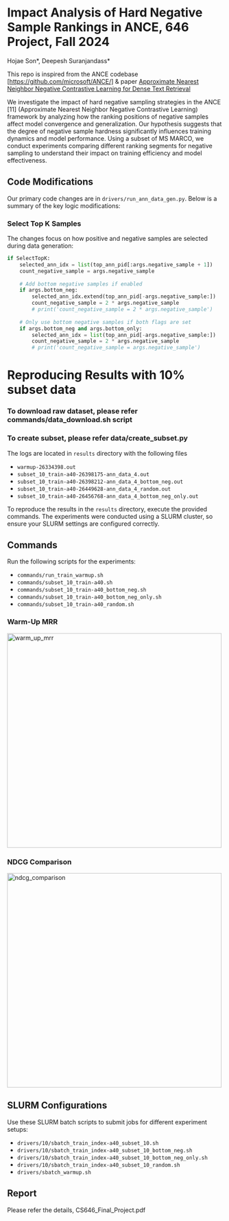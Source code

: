 # Impact Analysis of Hard Negative Sample Rankings in ANCE, 646 Project, Fall 2024
Hojae Son*, Deepesh Suranjandass*

This repo is inspired from the ANCE codebase [https://github.com/microsoft/ANCE/] & paper [Approximate Nearest Neighbor Negative Contrastive Learning for Dense Text Retrieval](https://arxiv.org/pdf/2007.00808.pdf) 

We investigate the impact of hard negative sampling strategies
in the ANCE [11] (Approximate Nearest Neighbor Negative Contrastive
Learning) framework by analyzing how the ranking positions
of negative samples affect model convergence and generalization.
Our hypothesis suggests that the degree of negative sample
hardness significantly influences training dynamics and model performance.
Using a subset of MS MARCO, we conduct experiments
comparing different ranking segments for negative sampling to
understand their impact on training efficiency and model effectiveness.

## Code Modifications

Our primary code changes are in `drivers/run_ann_data_gen.py`. Below is a summary of the key logic modifications:

### Select Top K Samples
The changes focus on how positive and negative samples are selected during data generation:

```python
if SelectTopK:
    selected_ann_idx = list(top_ann_pid[:args.negative_sample + 1])
    count_negative_sample = args.negative_sample
    
    # Add bottom negative samples if enabled
    if args.bottom_neg:                             
        selected_ann_idx.extend(top_ann_pid[-args.negative_sample:])
        count_negative_sample = 2 * args.negative_sample
        # print('count_negative_sample = 2 * args.negative_sample')
    
    # Only use bottom negative samples if both flags are set
    if args.bottom_neg and args.bottom_only:
        selected_ann_idx = list(top_ann_pid[-args.negative_sample:])
        count_negative_sample = 2 * args.negative_sample
        # print('count_negative_sample = args.negative_sample')
```


# Reproducing Results with 10% subset data
### To download raw dataset, please refer commands/data_download.sh script
### To create subset, please refer data/create_subset.py 
The logs are located in `results` directory with the following files
- `warmup-26334398.out`
- `subset_10_train-a40-26398175-ann_data_4.out`
- `subset_10_train-a40-26398212-ann_data_4_bottom_neg.out`
- `subset_10_train-a40-26449628-ann_data_4_random.out`
- `subset_10_train-a40-26456768-ann_data_4_bottom_neg_only.out`

To reproduce the results in the `results` directory, execute the provided commands. The experiments were conducted using a SLURM cluster, so ensure your SLURM settings are configured correctly.

## Commands
Run the following scripts for the experiments:
- `commands/run_train_warmup.sh`
- `commands/subset_10_train-a40.sh`
- `commands/subset_10_train-a40_bottom_neg.sh`
- `commands/subset_10_train-a40_bottom_neg_only.sh`
- `commands/subset_10_train-a40_random.sh`

### Warm-Up MRR
<img src="https://github.com/user-attachments/assets/08cd1ae1-4a04-4a61-95e9-af9a7ea9ae6d" alt="warm_up_mrr" width="500">

### NDCG Comparison
<img src="https://github.com/user-attachments/assets/87250c8c-504b-4c6e-9617-c9ffb5b99ac3" alt="ndcg_comparison" width="500">

## SLURM Configurations
Use these SLURM batch scripts to submit jobs for different experiment setups:
- `drivers/10/sbatch_train_index-a40_subset_10.sh`
- `drivers/10/sbatch_train_index-a40_subset_10_bottom_neg.sh`
- `drivers/10/sbatch_train_index-a40_subset_10_bottom_neg_only.sh`
- `drivers/10/sbatch_train_index-a40_subset_10_random.sh`
- `drivers/sbatch_warmup.sh`

## Report
Please refer the details, CS646_Final_Project.pdf
